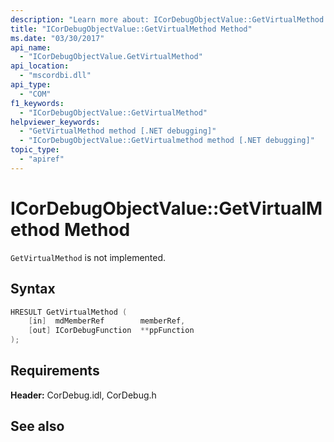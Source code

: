 ```yaml
---
description: "Learn more about: ICorDebugObjectValue::GetVirtualMethod Method"
title: "ICorDebugObjectValue::GetVirtualMethod Method"
ms.date: "03/30/2017"
api_name:
  - "ICorDebugObjectValue.GetVirtualMethod"
api_location:
  - "mscordbi.dll"
api_type:
  - "COM"
f1_keywords:
  - "ICorDebugObjectValue::GetVirtualMethod"
helpviewer_keywords:
  - "GetVirtualMethod method [.NET debugging]"
  - "ICorDebugObjectValue::GetVirtualmethod method [.NET debugging]"
topic_type:
  - "apiref"
---
```

# ICorDebugObjectValue::GetVirtualMethod Method

`GetVirtualMethod` is not implemented.

## Syntax

```cpp
HRESULT GetVirtualMethod (
    [in]  mdMemberRef        memberRef,
    [out] ICorDebugFunction  **ppFunction
);
```

## Requirements

 **Header:** CorDebug.idl, CorDebug.h

## See also

